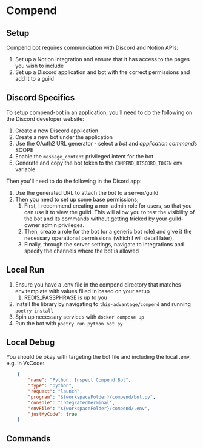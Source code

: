 
# Compend

## Setup

Compend bot requires communciation with Discord and Notion APIs:
1. Set up a Notion integration and ensure that it has access to the pages you wish to include
2. Set up a Discord application and bot with the correct permissions and add it to a guild

## Discord Specifics 
To setup compend-bot in an application, you'll need to do the following on the Discord developer website:
1. Create a new Discord application
2. Create a new bot under the application
3. Use the OAuth2 URL generator - select a _bot_ and _application.commands_ SCOPE 
4. Enable the `message_content` privileged intent for the bot
5. Generate and copy the bot token to the `COMPEND_DISCORD_TOKEN` env variable

Then you'll need to do the following in the Disord app:
1. Use the generated URL to attach the bot to a server/guild 
2. Then you need to set up some base permissions;
   1. First, I recommend creating a non-admin role for users, so that you can use it to view the guild.  This will allow you to test the visibility of the bot and its commands without getting tricked by your guild-owner admin privileges. 
   2. Then, create a role for the bot (or a generic bot role) and give it the necessary operational permissions (which I will detail later).
   3. Finally, through the server settings, navigate to Integrations and specify the channels where the bot is allowed 

## Local Run
1.  Ensure you have a .env file in the compend directory that matches env.template with values filled in based on your setup
    1. REDIS_PASSPHRASE is up to you
2. Install the library by navigating to `this-advantage/compend` and running `poetry install`
3. Spin up necessary services with `docker compose up`
4. Run the bot with `poetry run python bot.py`


## Local Debug
You should be okay with targeting the bot file and including the local .env, e.g. in VsCode:
```json
    {
        "name": "Python: Inspect Compend Bot",
        "type": "python",
        "request": "launch",
        "program": "${workspaceFolder}/compend/bot.py",
        "console": "integratedTerminal",
        "envFile": "${workspaceFolder}/compend/.env",
        "justMyCode": true
    }
```

## Commands